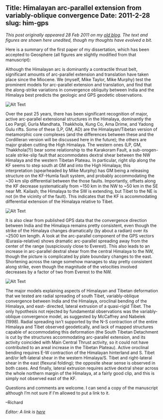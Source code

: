 Title: Himalayan arc-parallel extension from variably-oblique convergence
Date: 2011-2-28
slug: him-gps
---

<!-- Pelican_Begin_Summary -->
*This post originally appeared 28 Feb 2011 on my [old blog][]. The text and
figures are shown here unedited, though my thoughts have evolved a bit.*

Here is a summary of the first paper of my dissertation, which has been
accepted to Geosphere (all figures are slightly modified from that manuscript):

Although the Himalayan arc is dominantly a contractile thrust belt, significant
amounts of arc-parallel extension and translation have taken place since the
Miocene.  We (myself, Mike Taylor, Mike Murphy) test the prominent models for
arc-parallel extension and translation, and find that the along-strike
variations in convergence obliquity between India and the Himalaya best
predicts the geologic and GPS geodetic observations.

[old blog]: http://rocksandwaterdotnet.wordpress.com/2011/02/28/himalayan-arc-parallel-extension/

<!-- Pelican_End_Summary -->

![Alt Text](/images/s_tibet_focal_mechs.png)

Over the past 25 years, there has been significant recognition of major, 
active arc-parallel extensional structures in the Himalaya, dominantly the 
Leo Pargil, Gurla Mandhata, Thakkhola, Kung Co, Ama Drime, and Yadong Gulu 
rifts.  Some of these (LP, GM, AD) are the Himalayan/Tibetan version of
metamorphic core complexes (and the differences between these and the 
Cordilleran version will be discussed here in the future); the others are 
major graben cutting the High Himalaya.  The western ones (LP, GM, 
Thakkhola(?)) bear some relationship to the Karakoram Fault, a 
sub-orogen-scale strike-slip fault that accommodates dextral shear between the 
NW Himalaya and the western Tibetan Plateau.  In particular, right slip along 
the KF seems to step south at GM and into the High Himalaya; this 
interpretation (spearheaded by Mike Murphy) has GM being a releasing 
structure on the KF-Humla fault system, and probably accommodating the 
~30 km slip differential between the those faults.  Importantly, offsets 
along the KF decrease systematically from ~150 km in the NW to ~50 km in 
the SE near Mt. Kailash; the Himalaya to the SW is extending, but Tibet to 
the NE is not (in the vicinity of the fault).  This indicates that the KF is 
accommodating differential extension of the Himalaya relative to Tibet.

![Alt Text](/images/s_tibet_himalaya.png)

It is also clear from published GPS data that the convergence direction 
between India and the Himalaya remains pretty consistent, even though the 
strike of the Himalaya changes dramatically (by about a radian) over its 
~2500 km length.  A look at the arc-parallel component of the GPS vectors 
(Eurasia-relative) shows dramatic arc-parallel spreading away from the center 
of the range (suspiciously close to Everest).  This also leads to an increase 
in arc-parallel dextral shear from the central Himalaya to the NW, though 
the picture is complicated by plate boundary changes to the east.  Shortening 
across the range somehow manages to stay pretty consistent along strike, even 
though the magnitude of the velocities involved decreases by a factor of two 
from Everest to the NW.

![Alt Text](/images/arc_par_vels.png)

The major models explaining aspects of Himalayan and Tibetan deformation that 
we tested are radial spreading of south Tibet, variably-oblique convergence 
between India and the Himalaya, oroclinal bending of the Himalaya, and east-
directed, lateral extrusion of a quasi-rigid Tibet.  The only hypothesis not 
rejected by fundamental observations was the variably-oblique convergence 
model, as suggested by McCaffrey and Nabelek (1998). Radial spreading isn’t 
supported by the N-S contraction of the entire Himalaya and Tibet observed 
geodetically, and lack of mapped structures capable of accommodating this 
deformation (the South Tibetan Detachment is cut by the structures 
accommodating arc-parallel extension, and its activity coincided with Main 
Central Thrust activity, so it could not have contributed to an areal increase 
in the Tibetan Plateau).  Active oroclinal bending requires E-W contraction of 
the Himalayan hinterland and S. Tibet and/or left-lateral shear in the western 
Himalaya/S. Tibet and right-lateral shear in the east (flexural folding); the 
opposite shear sense is observed in both cases.  And finally, lateral extrusion 
requires active dextral shear across the whole northern margin of the Himalaya, 
at a fairly good clip, and this is simply not observed east of the KF.

Questions and comments are welcome.  I can send a copy of the manuscript 
although I’m not sure if I’m allowed to put a link to it.

–Richard

*Editor: A link is [here](/pdfs/styron_et_al_2011_geosphere.pdf)*
